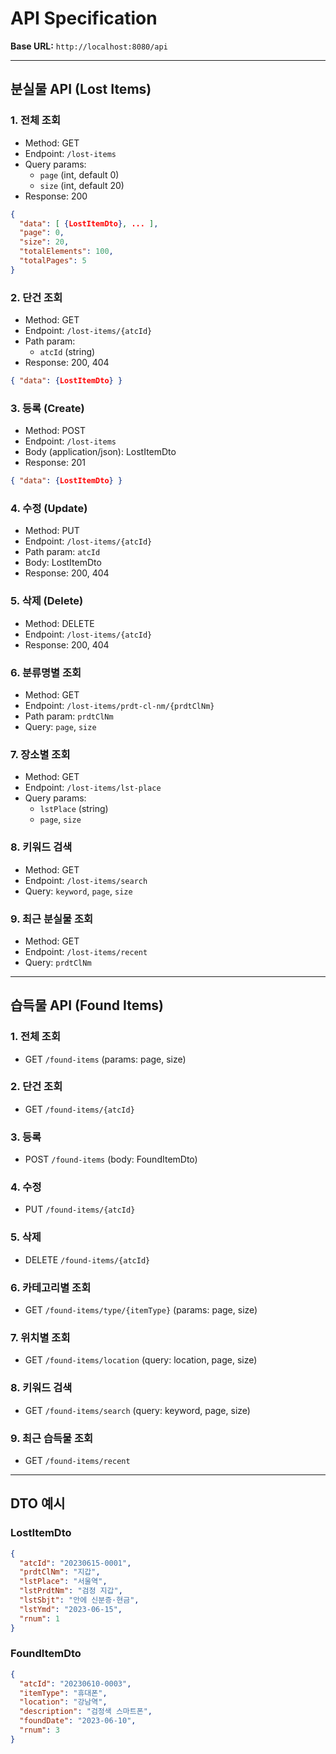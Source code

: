 # API Specification

**Base URL:** `http://localhost:8080/api`

---

## 분실물 API (Lost Items)

### 1. 전체 조회
- Method: GET
- Endpoint: `/lost-items`
- Query params:
  - `page` (int, default 0)
  - `size` (int, default 20)
- Response: 200
```json
{
  "data": [ {LostItemDto}, ... ],
  "page": 0,
  "size": 20,
  "totalElements": 100,
  "totalPages": 5
}
```

### 2. 단건 조회
- Method: GET
- Endpoint: `/lost-items/{atcId}`
- Path param:
  - `atcId` (string)
- Response: 200, 404
```json
{ "data": {LostItemDto} }
```

### 3. 등록 (Create)
- Method: POST
- Endpoint: `/lost-items`
- Body (application/json): LostItemDto
- Response: 201
```json
{ "data": {LostItemDto} }
```

### 4. 수정 (Update)
- Method: PUT
- Endpoint: `/lost-items/{atcId}`
- Path param: `atcId`
- Body: LostItemDto
- Response: 200, 404

### 5. 삭제 (Delete)
- Method: DELETE
- Endpoint: `/lost-items/{atcId}`
- Response: 200, 404

### 6. 분류명별 조회
- Method: GET
- Endpoint: `/lost-items/prdt-cl-nm/{prdtClNm}`
- Path param: `prdtClNm`
- Query: `page`, `size`

### 7. 장소별 조회
- Method: GET
- Endpoint: `/lost-items/lst-place`
- Query params:
  - `lstPlace` (string)
  - `page`, `size`

### 8. 키워드 검색
- Method: GET
- Endpoint: `/lost-items/search`
- Query: `keyword`, `page`, `size`

### 9. 최근 분실물 조회
- Method: GET
- Endpoint: `/lost-items/recent`
- Query: `prdtClNm`

---

## 습득물 API (Found Items)

### 1. 전체 조회
- GET `/found-items` (params: page, size)

### 2. 단건 조회
- GET `/found-items/{atcId}`

### 3. 등록
- POST `/found-items` (body: FoundItemDto)

### 4. 수정
- PUT `/found-items/{atcId}`

### 5. 삭제
- DELETE `/found-items/{atcId}`

### 6. 카테고리별 조회
- GET `/found-items/type/{itemType}` (params: page, size)

### 7. 위치별 조회
- GET `/found-items/location` (query: location, page, size)

### 8. 키워드 검색
- GET `/found-items/search` (query: keyword, page, size)

### 9. 최근 습득물 조회
- GET `/found-items/recent`

---

## DTO 예시

### LostItemDto
```json
{
  "atcId": "20230615-0001",
  "prdtClNm": "지갑",
  "lstPlace": "서울역",
  "lstPrdtNm": "검정 지갑",
  "lstSbjt": "안에 신분증·현금",
  "lstYmd": "2023-06-15",
  "rnum": 1
}
```

### FoundItemDto
```json
{
  "atcId": "20230610-0003",
  "itemType": "휴대폰",
  "location": "강남역",
  "description": "검정색 스마트폰",
  "foundDate": "2023-06-10",
  "rnum": 3
}
```
